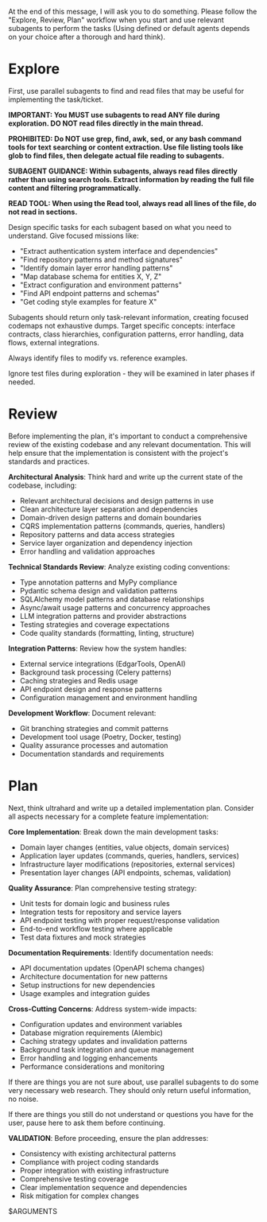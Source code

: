 At the end of this message, I will ask you to do something. Please follow the "Explore, Review, Plan" workflow when you start and use relevant subagents to perform the tasks (Using defined or default agents depends on your choice after a thorough and hard think).

# Explore
First, use parallel subagents to find and read files that may be useful for implementing the task/ticket.

**IMPORTANT: You MUST use subagents to read ANY file during exploration. DO NOT read files directly in the main thread.**

**PROHIBITED: Do NOT use grep, find, awk, sed, or any bash command tools for text searching or content extraction. Use file listing tools like glob to find files, then delegate actual file reading to subagents.**

**SUBAGENT GUIDANCE: Within subagents, always read files directly rather than using search tools. Extract information by reading the full file content and filtering programmatically.**

**READ TOOL: When using the Read tool, always read all lines of the file, do not read in sections.**

Design specific tasks for each subagent based on what you need to understand. Give focused missions like:
- "Extract authentication system interface and dependencies"
- "Find repository patterns and method signatures" 
- "Identify domain layer error handling patterns"
- "Map database schema for entities X, Y, Z"
- "Extract configuration and environment patterns"
- "Find API endpoint patterns and schemas"
- "Get coding style examples for feature X"

Subagents should return only task-relevant information, creating focused codemaps not exhaustive dumps. Target specific concepts: interface contracts, class hierarchies, configuration patterns, error handling, data flows, external integrations.

Always identify files to modify vs. reference examples.

Ignore test files during exploration - they will be examined in later phases if needed.

# Review
Before implementing the plan, it's important to conduct a comprehensive review of the existing codebase and any relevant documentation. This will help ensure that the implementation is consistent with the project's standards and practices.

**Architectural Analysis**: Think hard and write up the current state of the codebase, including:
- Relevant architectural decisions and design patterns in use
- Clean architecture layer separation and dependencies
- Domain-driven design patterns and domain boundaries
- CQRS implementation patterns (commands, queries, handlers)
- Repository patterns and data access strategies
- Service layer organization and dependency injection
- Error handling and validation approaches

**Technical Standards Review**: Analyze existing coding conventions:
- Type annotation patterns and MyPy compliance
- Pydantic schema design and validation patterns
- SQLAlchemy model patterns and database relationships
- Async/await usage patterns and concurrency approaches
- LLM integration patterns and provider abstractions
- Testing strategies and coverage expectations
- Code quality standards (formatting, linting, structure)

**Integration Patterns**: Review how the system handles:
- External service integrations (EdgarTools, OpenAI)
- Background task processing (Celery patterns)
- Caching strategies and Redis usage
- API endpoint design and response patterns
- Configuration management and environment handling

**Development Workflow**: Document relevant:
- Git branching strategies and commit patterns
- Development tool usage (Poetry, Docker, testing)
- Quality assurance processes and automation
- Documentation standards and requirements

# Plan
Next, think ultrahard and write up a detailed implementation plan. Consider all aspects necessary for a complete feature implementation:

**Core Implementation**: Break down the main development tasks:
- Domain layer changes (entities, value objects, domain services)
- Application layer updates (commands, queries, handlers, services)
- Infrastructure layer modifications (repositories, external services)
- Presentation layer changes (API endpoints, schemas, validation)

**Quality Assurance**: Plan comprehensive testing strategy:
- Unit tests for domain logic and business rules
- Integration tests for repository and service layers
- API endpoint testing with proper request/response validation
- End-to-end workflow testing where applicable
- Test data fixtures and mock strategies

**Documentation Requirements**: Identify documentation needs:
- API documentation updates (OpenAPI schema changes)
- Architecture documentation for new patterns
- Setup instructions for new dependencies
- Usage examples and integration guides

**Cross-Cutting Concerns**: Address system-wide impacts:
- Configuration updates and environment variables
- Database migration requirements (Alembic)
- Caching strategy updates and invalidation patterns
- Background task integration and queue management
- Error handling and logging enhancements
- Performance considerations and monitoring

If there are things you are not sure about, use parallel subagents to do some very necessary web research. They should only return useful information, no noise.

If there are things you still do not understand or questions you have for the user, pause here to ask them before continuing.

**VALIDATION**: Before proceeding, ensure the plan addresses:
- Consistency with existing architectural patterns
- Compliance with project coding standards
- Proper integration with existing infrastructure
- Comprehensive testing coverage
- Clear implementation sequence and dependencies
- Risk mitigation for complex changes

$ARGUMENTS
